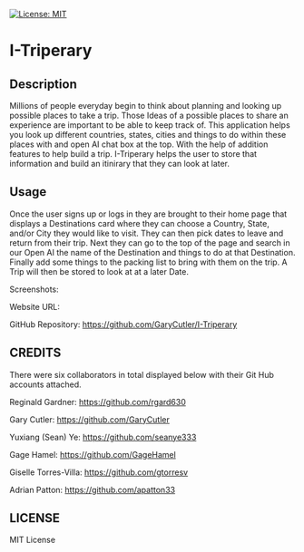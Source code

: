 [![License: MIT](https://img.shields.io/badge/License-MIT-yellow.svg)](https://opensource.org/licenses/MIT)

# I-Triperary

## Description

Millions of people everyday begin to think about planning and looking up possible places to take a trip.
Those Ideas of a possible places to share an experience are important to be able to keep track of. This 
application helps you look up different countries, states, cities and things to do within these places 
with and open AI chat box at the top. With the help of addition features to help build a trip. I-Triperary helps the user to store that information and build an itinirary that they can look at later.

## Usage

Once the user signs up or logs in they are brought to their home page that displays a Destinations card where they can choose a Country, State, and/or City they would like to visit. They can then pick dates to leave and return from their trip. Next they can go to the top of the page and search in our Open AI the name of the Destination and things to do at that Destination. Finally add some things to the packing list 
to bring with them on the trip. A Trip will then be stored to look at at a later Date.

Screenshots:


Website URL: 

GitHub Repository: https://github.com/GaryCutler/I-Triperary

## CREDITS

There were six collaborators in total displayed below with their Git Hub accounts attached.

Reginald Gardner: https://github.com/rgard630

Gary Cutler: https://github.com/GaryCutler

Yuxiang (Sean) Ye: https://github.com/seanye333

Gage Hamel: https://github.com/GageHamel

Giselle Torres-Villa: https://github.com/gtorresv

Adrian Patton: https://github.com/apatton33

## LICENSE

MIT License



